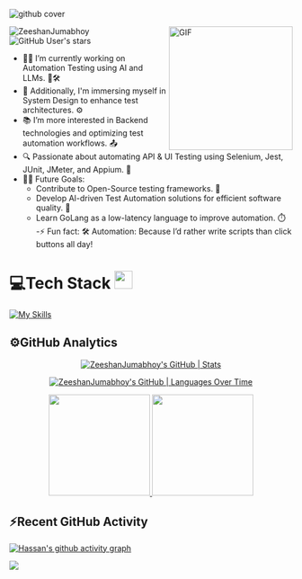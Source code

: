 ![github cover](https://github.com/Syed007Hassan/Syed007Hassan/assets/104893311/dead2d22-a0da-4ab1-8443-c7325b0a057e)
<!-- 



<!-- <img align="right" alt="GIF" height="160px" src="https://media.giphy.com/media/du3J3cXyzhj75IOgvA/giphy.gif" /> -->
<img align="right" alt="GIF" height="220px" src="https://user-images.githubusercontent.com/104893311/219148682-fd27b1a7-85a4-4ac7-8a49-6025a58fb62c.gif" />

<p align="left"> 
  <img src="https://komarev.com/ghpvc/?username=ZeeshanJumabhoy&label=Profile%20views&color=0e75b6&style=flat" alt="ZeeshanJumabhoy" /> 
  <img alt="GitHub User's stars" src="https://img.shields.io/github/stars/ZeeshanJumabhoy?label=Stars">
</p>

- 👨‍💻 I’m currently working on Automation Testing using AI and LLMs. 🤖🛠️
- 🚀 Additionally, I'm immersing myself in System Design to enhance test architectures. ⚙️
- 📚 I’m more interested in Backend technologies and optimizing test automation workflows. 📤
- 🔍 Passionate about automating API & UI Testing using Selenium, Jest, JUnit, JMeter, and Appium. 🎯
- 💪🏼 Future Goals:
  - Contribute to Open-Source testing frameworks. 🌌
  - Develop AI-driven Test Automation solutions for efficient software quality. 🤖
  - Learn GoLang as a low-latency language to improve automation. ⏱️
-⚡ Fun fact: 🛠️ Automation: Because I’d rather write scripts than click buttons all day!

<p>
</p>

# 💻Tech Stack <img src = "https://media2.giphy.com/media/QssGEmpkyEOhBCb7e1/giphy.gif?cid=ecf05e47a0n3gi1bfqntqmob8g9aid1oyj2wr3ds3mg700bl&rid=giphy.gif" width = 32px> 

[![My Skills](https://skillicons.dev/icons?i=c,cpp,java,js,ts,go,py,html,babel,bootstrap,css,pug,react,redux,sass,tailwind,materialui,nextjs,angular,vite,nodejs,express,graphql,nestjs,flask,fastapi,spring,elasticsearch,mongodb,mysql,postgres,redis,sqlite,firebase,jest,selenium,docker,kubernetes,githubactions,aws,azure,vercel,bash,discord,eclipse,git,github,heroku,linux,postman,stackoverflow,vscode,webstorm,notion,idea&theme=dark)](https://skillicons.dev)

## ⚙️GitHub Analytics

<div align="center">

[![ZeeshanJumabhoy's GitHub | Stats](https://stats.quine.sh/ZeeshanJumabhoy/github?theme=dark)](https://quine.sh?utm_source=widgets&utm_campaign=ZeeshanJumabhoy)

[![ZeeshanJumabhoy's GitHub | Languages Over Time](https://stats.quine.sh/ZeeshanJumabhoy/languages-over-time?theme=dark)](https://quine.sh?utm_source=widgets&utm_campaign=ZeeshanJumabhoy)

</div>


<p align="center">  
<a href="https://github.com/ZeeshanJumabhoy">
  <img height="180em" src="https://github-readme-stats-eight-theta.vercel.app/api?username=ZeeshanJumabhoy&show_icons=true&theme=algolia&include_all_commits=true&count_private=true"/>
  <img height="180em" src="https://github-readme-stats-eight-theta.vercel.app/api/top-langs/?username=ZeeshanJumabhoy&layout=compact&langs_count=8&theme=algolia"/>
</a>
</p>


## ⚡Recent GitHub Activity
 
  [![Hassan's github activity graph](https://github-readme-activity-graph.vercel.app/graph?username=ZeeshanJumabhoy&bg_color=18122B&color=6096B4&line=3A98B9&point=FCFFE7&area=true&hide_border=false)](https://github.com/ashutosh00710/github-readme-activity-graph)
  
 <img src="https://user-images.githubusercontent.com/73097560/115834477-dbab4500-a447-11eb-908a-139a6edaec5c.gif"></a>
